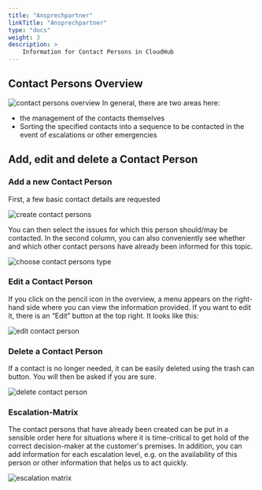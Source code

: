 ```yaml
---
title: "Ansprechpartner"
linkTitle: "Ansprechpartner"
type: "docs"
weight: 3
description: >
    Information for Contact Persons in CloudHub
---
```


## Contact Persons Overview

![contact persons overview](../img/contact-persons/contact-persons-overview.png)
In general, there are two areas here:
- the management of the contacts themselves
- Sorting the specified contacts into a sequence to be contacted in the event of escalations or other emergencies


## Add, edit and delete a Contact Person
### Add a new Contact Person

First, a few basic contact details are requested

![create contact persons](../img/contact-persons/contact-persons-create.png)

You can then select the issues for which this person should/may be contacted. In the second column, you can also conveniently see whether and which other contact persons have already been informed for this topic.

![choose contact persons type](../img/contact-persons/contact-persons-type.png)

### Edit a Contact Person

If you click on the pencil icon in the overview, a menu appears on the right-hand side where you can view the information provided. If you want to edit it, there is an “Edit” button at the top right. It looks like this:

![edit contact person](../img/contact-persons/contact-persons-edit.png)

### Delete a Contact Person

If a contact is no longer needed, it can be easily deleted using the trash can button. You will then be asked if you are sure.

![delete contact person](../img/contact-persons/contact-persons-delete.png)

### Escalation-Matrix

The contact persons that have already been created can be put in a sensible order here for situations where it is time-critical to get hold of the correct decision-maker at the customer's premises. In addition, you can add information for each escalation level, e.g. on the availability of this person or other information that helps us to act quickly.

![escalation matrix](../img/contact-persons/contact-persons-escalation.png)